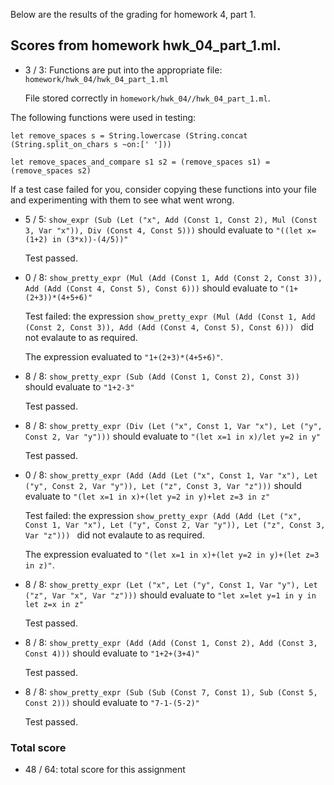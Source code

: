 Below are the results of the grading for homework 4, part 1.

## Scores from homework hwk_04_part_1.ml.

+ 3 / 3: Functions are put into the appropriate file: ``homework/hwk_04/hwk_04_part_1.ml``

    File stored correctly in ``homework/hwk_04//hwk_04_part_1.ml``.


The following functions were used in testing:
```
let remove_spaces s = String.lowercase (String.concat (String.split_on_chars s ~on:[' ']))

let remove_spaces_and_compare s1 s2 = (remove_spaces s1) = (remove_spaces s2)
```
If a test case failed for you, consider copying these functions into your
file and experimenting with them to see what went wrong.


+ 5 / 5: ``show_expr (Sub (Let ("x", Add (Const 1, Const 2), Mul (Const 3, Var "x")), Div (Const 4, Const 5)))`` should evaluate to ``"((let x=(1+2) in (3*x))-(4/5))"``

    Test passed.

+ 0 / 8: ``show_pretty_expr (Mul (Add (Const 1, Add (Const 2, Const 3)), Add (Add (Const 4, Const 5), Const 6)))`` should evaluate to ``"(1+(2+3))*(4+5+6)"``

    Test failed: the expression ``show_pretty_expr (Mul (Add (Const 1, Add (Const 2, Const 3)), Add (Add (Const 4, Const 5), Const 6))) `` did not evalaute to as required.

    The expression evaluated to ``"1+(2+3)*(4+5+6)"``.

+ 8 / 8: ``show_pretty_expr (Sub (Add (Const 1, Const 2), Const 3))`` should evaluate to ``"1+2-3"``

    Test passed.

+ 8 / 8: ``show_pretty_expr (Div (Let ("x", Const 1, Var "x"), Let ("y", Const 2, Var "y")))`` should evaluate to ``"(let x=1 in x)/let y=2 in y"``

    Test passed.

+ 0 / 8: ``show_pretty_expr (Add (Add (Let ("x", Const 1, Var "x"), Let ("y", Const 2, Var "y")), Let ("z", Const 3, Var "z")))`` should evaluate to ``"(let x=1 in x)+(let y=2 in y)+let z=3 in z"``

    Test failed: the expression ``show_pretty_expr (Add (Add (Let ("x", Const 1, Var "x"), Let ("y", Const 2, Var "y")), Let ("z", Const 3, Var "z"))) `` did not evalaute to as required.

    The expression evaluated to ``"(let x=1 in x)+(let y=2 in y)+(let z=3 in z)"``.

+ 8 / 8: ``show_pretty_expr (Let ("x", Let ("y", Const 1, Var "y"), Let ("z", Var "x", Var "z")))`` should evaluate to ``"let x=let y=1 in y in let z=x in z"``

    Test passed.

+ 8 / 8: ``show_pretty_expr (Add (Add (Const 1, Const 2), Add (Const 3, Const 4)))`` should evaluate to ``"1+2+(3+4)"``

    Test passed.

+ 8 / 8: ``show_pretty_expr (Sub (Sub (Const 7, Const 1), Sub (Const 5, Const 2)))`` should evaluate to ``"7-1-(5-2)"``

    Test passed.

### Total score

+ 48 / 64: total score for this assignment

